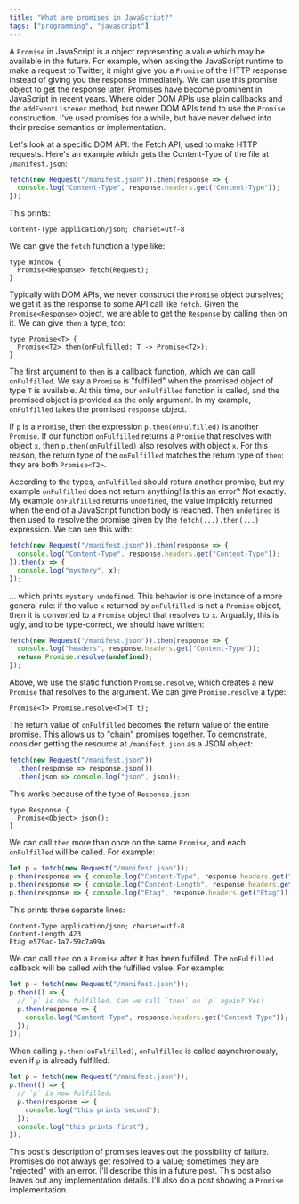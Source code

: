 ```yaml
---
title: "What are promises in JavaScript?"
tags: ["programming", "javascript"]
---
```


A `Promise` in JavaScript is a object
representing a value which may be available in the future.
For example, when asking the JavaScript runtime to make a request to Twitter,
it might give you a `Promise` of the HTTP response
instead of giving you the response immediately.
We can use this promise object to get the response later.
Promises have become prominent in JavaScript in recent years.
Where older DOM APIs use plain callbacks and the `addEventListener` method,
but newer DOM APIs tend to use the `Promise` construction.
I've used promises for a while,
but have never delved into their precise semantics or implementation.

Let's look at a specific DOM API:
the Fetch API, used to make HTTP requests.
Here's an example which gets the Content-Type of the file at `/manifest.json`:

```js
fetch(new Request("/manifest.json")).then(response => {
  console.log("Content-Type", response.headers.get("Content-Type"));
});
```

This prints:

```
Content-Type application/json; charset=utf-8
```

We can give the `fetch` function a type like:

```
type Window {
  Promise<Response> fetch(Request);
}
```

Typically with DOM APIs,
we never construct the `Promise` object ourselves;
we get it as the response to some API call like `fetch`.
Given the `Promise<Response>` object,
we are able to get the `Response`
by calling `then` on it.
We can give `then` a type, too:

```
type Promise<T> {
  Promise<T2> then(onFulfilled: T -> Promise<T2>);
}
```

The first argument to `then` is a callback function,
which we can call `onFulfilled`.
We say a `Promise` is "fulfilled" when the promised object of type `T` is available.
At this time, our `onFulfilled` function is called,
and the promised object is provided as the only argument.
In my example, `onFulfilled` takes the promised `response` object.

If `p` is a `Promise`,
then the expression `p.then(onFulfilled)` is another `Promise`.
If our function `onFulfilled` returns a `Promise` that resolves with object `x`,
then `p.then(onFulfilled)` also resolves with object `x`.
For this reason, the return type of the `onFulfilled`
matches the return type of `then`:
they are both `Promise<T2>`.

According to the types, `onFulfilled` should return another promise,
but my example `onFulfilled` does not return anything!
Is this an error?
Not exactly.
My example `onFulfilled` returns `undefined`,
the value implicitly returned when the end of a JavaScript function body is reached.
Then `undefined` is then used to resolve
the promise given by the `fetch(...).then(...)` expression.
We can see this with:

```js
fetch(new Request("/manifest.json")).then(response => {
  console.log("Content-Type", response.headers.get("Content-Type"));
}).then(x => {
  console.log("mystery", x);
});
```

... which prints `mystery undefined`.
This behavior is one instance of a more general rule:
if the value `x` returned by `onFulfilled` is not a `Promise` object,
then it is converted to a `Promise` object that resolves to `x`.
Arguably, this is ugly, and to be type-correct, we should have written:

```js
fetch(new Request("/manifest.json")).then(response => {
  console.log("headers", response.headers.get("Content-Type"));
  return Promise.resolve(undefined);
});
```

Above, we use the static function `Promise.resolve`,
which creates a new `Promise`
that resolves to the argument.
We can give `Promise.resolve` a type:

```
Promise<T> Promise.resolve<T>(T t);
```

The return value of `onFulfilled`
becomes the return value of the entire promise.
This allows us to "chain" promises together.
To demonstrate, consider getting the resource at `/manifest.json`
as a JSON object:

```js
fetch(new Request("/manifest.json"))
  .then(response => response.json())
  .then(json => console.log("json", json));
```

This works because of the type of `Response.json`:

```
type Response {
  Promise<Object> json();
}
```

We can call `then` more than once on the same `Promise`,
and each `onFulfilled` will be called.
For example:

```js
let p = fetch(new Request("/manifest.json"));
p.then(response => { console.log("Content-Type", response.headers.get("Content-Type")); });
p.then(response => { console.log("Content-Length", response.headers.get("Content-Length")); });
p.then(response => { console.log("Etag", response.headers.get("Etag")); });
```

This prints three separate lines:

```
Content-Type application/json; charset=utf-8
Content-Length 423
Etag e579ac-1a7-59c7a99a
```

We can call `then` on a `Promise` after it has been fulfilled.
The `onFulfilled` callback will be called with the fulfilled value.
For example:

```js
let p = fetch(new Request("/manifest.json"));
p.then(() => {
  // `p` is now fulfilled. Can we call `then` on `p` again? Yes!
  p.then(response => {
    console.log("Content-Type", response.headers.get("Content-Type"));
  });
});
```

When calling `p.then(onFulfilled)`,
`onFulfilled` is called asynchronously,
even if `p` is already fulfilled:

```js
let p = fetch(new Request("/manifest.json"));
p.then(() => {
  // `p` is now fulfilled.
  p.then(response => {
    console.log("this prints second");
  });
  console.log("this prints first");
});
```

This post's description of promises leaves out the possibility of failure.
Promises do not always get resolved to a value;
sometimes they are "rejected" with an error.
I'll describe this in a future post.
This post also leaves out any implementation details.
I'll also do a post showing a `Promise` implementation.
